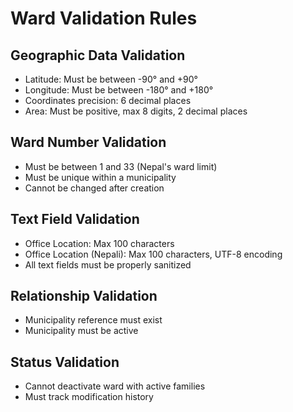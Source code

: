 # Ward Validation Rules

## Geographic Data Validation

- Latitude: Must be between -90° and +90°
- Longitude: Must be between -180° and +180°
- Coordinates precision: 6 decimal places
- Area: Must be positive, max 8 digits, 2 decimal places

## Ward Number Validation

- Must be between 1 and 33 (Nepal's ward limit)
- Must be unique within a municipality
- Cannot be changed after creation

## Text Field Validation

- Office Location: Max 100 characters
- Office Location (Nepali): Max 100 characters, UTF-8 encoding
- All text fields must be properly sanitized

## Relationship Validation

- Municipality reference must exist
- Municipality must be active

## Status Validation

- Cannot deactivate ward with active families
- Must track modification history

